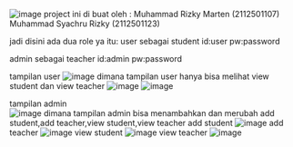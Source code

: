![image](https://github.com/SyachruRizky/School-Management-System/assets/102303552/f00c8ea4-df17-4507-aad4-f680d9387221)
project ini di buat oleh :
Muhammad Rizky Marten (2112501107)
Muhammad Syachru Rizky (2112501123)

jadi disini ada dua role ya itu:
user sebagai student 
id:user
pw:password

admin sebagai teacher 
id:admin 
pw:password

tampilan user 
![image](https://github.com/SyachruRizky/School-Management-System/assets/102303552/9281b91d-2f20-4170-9f69-ae088787ccfe)
dimana tampilan user hanya bisa melihat view student dan view teacher 
![image](https://github.com/SyachruRizky/School-Management-System/assets/102303552/ead8ff4f-5d73-423c-bc32-3010a6f6f1dc)
![image](https://github.com/SyachruRizky/School-Management-System/assets/102303552/27a36e45-7975-4732-9d66-a7584a9c0f9b)

tampilan admin  
![image](https://github.com/SyachruRizky/School-Management-System/assets/102303552/e4c1f608-0b14-436b-ac73-9958c5fb0ee3)
dimana tampilan admin  bisa menambahkan  dan merubah add student,add teacher,view student,view teacher
add student 
![image](https://github.com/SyachruRizky/School-Management-System/assets/102303552/eb19616c-7686-4d3d-b4ac-91bf31e8cd35)
add teacher 
![image](https://github.com/SyachruRizky/School-Management-System/assets/102303552/9f6cfee0-e2f0-4c5c-81c8-b00bf6549bae)
view student 
![image](https://github.com/SyachruRizky/School-Management-System/assets/102303552/306ba3fd-290b-4e50-b9b7-e85d33e98443)
 view teacher 
![image](https://github.com/SyachruRizky/School-Management-System/assets/102303552/f0b8c8cb-b2fb-4fd1-a35b-6af609d7f216)








